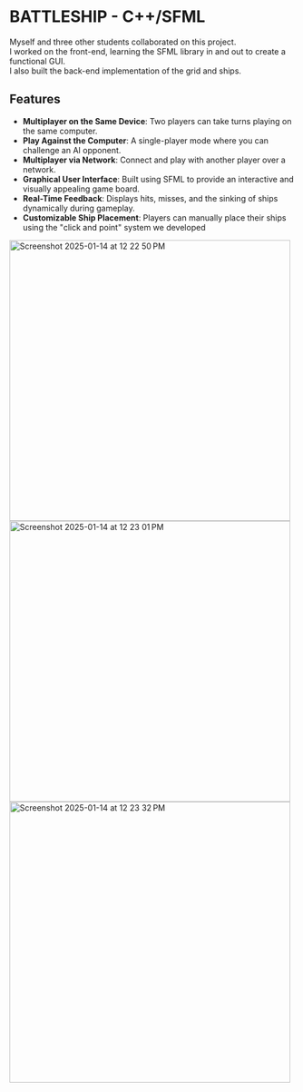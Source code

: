 # BATTLESHIP - C++/SFML

Myself and three other students collaborated on this project.  
I worked on the front-end, learning the SFML library in and out to create a functional GUI.  
I also built the back-end implementation of the grid and ships.

## Features
- **Multiplayer on the Same Device**: Two players can take turns playing on the same computer.
- **Play Against the Computer**: A single-player mode where you can challenge an AI opponent.
- **Multiplayer via Network**: Connect and play with another player over a network.
- **Graphical User Interface**: Built using SFML to provide an interactive and visually appealing game board.
- **Real-Time Feedback**: Displays hits, misses, and the sinking of ships dynamically during gameplay.
- **Customizable Ship Placement**: Players can manually place their ships using the "click and point" system we developed


<img width="495" alt="Screenshot 2025-01-14 at 12 22 50 PM" src="https://github.com/user-attachments/assets/ed2892b2-bac9-47fb-8620-fb156dbd2b96" />
<img width="495" alt="Screenshot 2025-01-14 at 12 23 01 PM" src="https://github.com/user-attachments/assets/9f30968a-a8c6-4d14-9877-d109a626dfaa" />
<img width="495" alt="Screenshot 2025-01-14 at 12 23 32 PM" src="https://github.com/user-attachments/assets/f289c798-a97f-49a4-bfc8-140f0f44cd56" />
